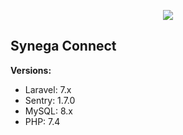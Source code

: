 <p align="center"><img src="https://laravel.com/assets/img/components/logo-laravel.svg"></p>

## Synega Connect

**Versions:**
- Laravel: 7.x
- Sentry: 1.7.0
- MySQL: 8.x
- PHP: 7.4